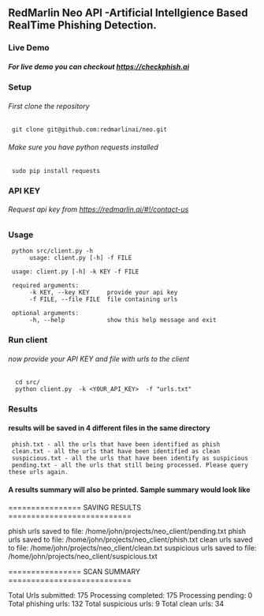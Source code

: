 ## RedMarlin Neo API -Artificial Intellgience Based RealTime Phishing Detection.

### Live Demo
##### For live demo you can checkout https://checkphish.ai

### Setup
###### First clone the repository
     git clone git@github.com:redmarlinai/neo.git

###### Make sure you have python requests installed
     sudo pip install requests

### API KEY
###### Request api key from https://redmarlin.ai/#!/contact-us
      
        
### Usage
     python src/client.py -h
          usage: client.py [-h] -f FILE

     usage: client.py [-h] -k KEY -f FILE
     
     required arguments:
          -k KEY, --key KEY     provide your api key
          -f FILE, --file FILE  file containing urls
          
     optional arguments:
          -h, --help            show this help message and exit
  


###  Run client     
###### now provide your API KEY and  file with urls to the client
      cd src/
      python client.py  -k <YOUR_API_KEY>  -f "urls.txt"


### Results
#### results will be saved in 4 different files in the same directory
     phish.txt - all the urls that have been identified as phish
     clean.txt - all the urls that have been identified as clean
     suspicious.txt - all the urls that have been identify as suspicious
     pending.txt - all the urls that still being processed. Please query these urls again.
     
#### A results summary will also be printed. Sample summary would look like

================ SAVING RESULTS ===========================

phish urls saved to file:       /home/john/projects/neo_client/pending.txt
phish urls saved to file:       /home/john/projects/neo_client/phish.txt
clean urls saved to file:       /home/john/projects/neo_client/clean.txt
suspicious urls saved to file:  /home/john/projects/neo_client/suspicious.txt

================ SCAN SUMMARY ===========================

Total Urls submitted:     175
Processing completed:     175
Processing pending:       0
Total phishing urls:      132
Total suspicious urls:    9
Total clean urls:         34

     
      
